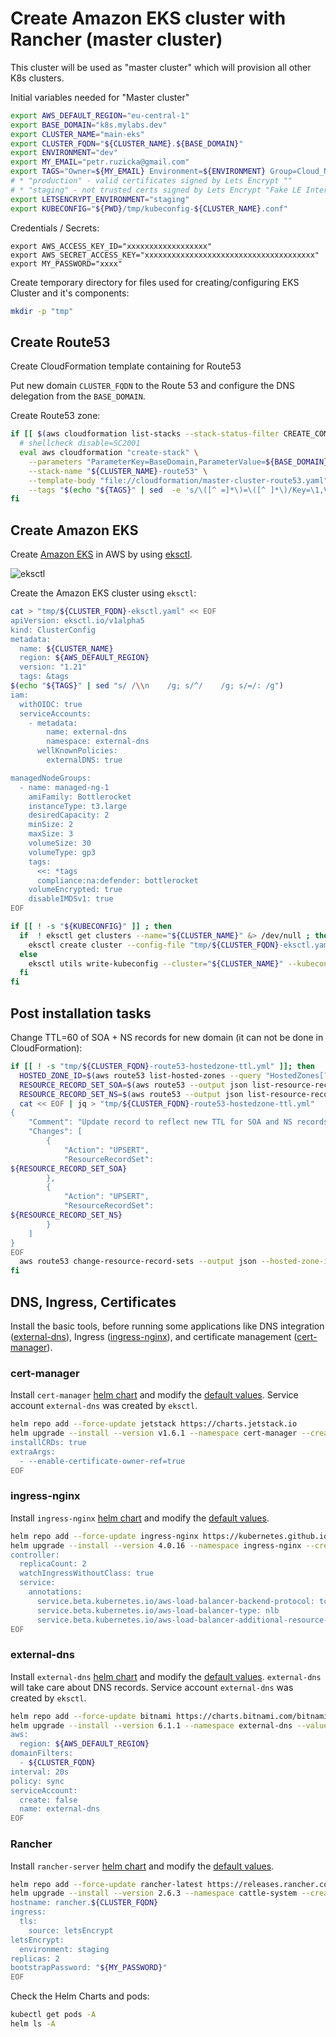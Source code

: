 # Create Amazon EKS cluster with Rancher (master cluster)

This cluster will be used as "master cluster" which will provision all other
K8s clusters.

Initial variables needed for "Master cluster"

```bash
export AWS_DEFAULT_REGION="eu-central-1"
export BASE_DOMAIN="k8s.mylabs.dev"
export CLUSTER_NAME="main-eks"
export CLUSTER_FQDN="${CLUSTER_NAME}.${BASE_DOMAIN}"
export ENVIRONMENT="dev"
export MY_EMAIL="petr.ruzicka@gmail.com"
export TAGS="Owner=${MY_EMAIL} Environment=${ENVIRONMENT} Group=Cloud_Native Squad=Container_Platform"
# * "production" - valid certificates signed by Lets Encrypt ""
# * "staging" - not trusted certs signed by Lets Encrypt "Fake LE Intermediate X1"
export LETSENCRYPT_ENVIRONMENT="staging"
export KUBECONFIG="${PWD}/tmp/kubeconfig-${CLUSTER_NAME}.conf"
```

Credentials / Secrets:

```shell
export AWS_ACCESS_KEY_ID="xxxxxxxxxxxxxxxxxx"
export AWS_SECRET_ACCESS_KEY="xxxxxxxxxxxxxxxxxxxxxxxxxxxxxxxxxxxxxx"
export MY_PASSWORD="xxxx"
```

Create temporary directory for files used for creating/configuring EKS Cluster
and it's components:

```bash
mkdir -p "tmp"
```

## Create Route53

Create CloudFormation template containing for Route53

Put new domain `CLUSTER_FQDN` to the Route 53 and configure the DNS delegation
from the `BASE_DOMAIN`.

Create Route53 zone:

```bash
if [[ $(aws cloudformation list-stacks --stack-status-filter CREATE_COMPLETE --query "StackSummaries[?starts_with(StackName, \`${CLUSTER_NAME}-route53\`) == \`true\`].StackName" --output text) == "" ]]; then
  # shellcheck disable=SC2001
  eval aws cloudformation "create-stack" \
    --parameters "ParameterKey=BaseDomain,ParameterValue=${BASE_DOMAIN} ParameterKey=ClusterFQDN,ParameterValue=${CLUSTER_FQDN}" \
    --stack-name "${CLUSTER_NAME}-route53" \
    --template-body "file://cloudformation/master-cluster-route53.yaml" \
    --tags "$(echo "${TAGS}" | sed  -e 's/\([^ =]*\)=\([^ ]*\)/Key=\1,Value=\2/g')" || true
fi
```

## Create Amazon EKS

Create [Amazon EKS](https://aws.amazon.com/eks/) in AWS by using [eksctl](https://eksctl.io/).

![eksctl](https://raw.githubusercontent.com/weaveworks/eksctl/c365149fc1a0b8d357139cbd6cda5aee8841c16c/logo/eksctl.png
"eksctl")

Create the Amazon EKS cluster using `eksctl`:

```bash
cat > "tmp/${CLUSTER_FQDN}-eksctl.yaml" << EOF
apiVersion: eksctl.io/v1alpha5
kind: ClusterConfig
metadata:
  name: ${CLUSTER_NAME}
  region: ${AWS_DEFAULT_REGION}
  version: "1.21"
  tags: &tags
$(echo "${TAGS}" | sed "s/ /\\n    /g; s/^/    /g; s/=/: /g")
iam:
  withOIDC: true
  serviceAccounts:
    - metadata:
        name: external-dns
        namespace: external-dns
      wellKnownPolicies:
        externalDNS: true

managedNodeGroups:
  - name: managed-ng-1
    amiFamily: Bottlerocket
    instanceType: t3.large
    desiredCapacity: 2
    minSize: 2
    maxSize: 3
    volumeSize: 30
    volumeType: gp3
    tags:
      <<: *tags
      compliance:na:defender: bottlerocket
    volumeEncrypted: true
    disableIMDSv1: true
EOF

if [[ ! -s "${KUBECONFIG}" ]] ; then
  if  ! eksctl get clusters --name="${CLUSTER_NAME}" &> /dev/null ; then
    eksctl create cluster --config-file "tmp/${CLUSTER_FQDN}-eksctl.yaml" --kubeconfig "${KUBECONFIG}"
  else
    eksctl utils write-kubeconfig --cluster="${CLUSTER_NAME}" --kubeconfig "${KUBECONFIG}"
  fi
fi
```

## Post installation tasks

Change TTL=60 of SOA + NS records for new domain
(it can not be done in CloudFormation):

```bash
if [[ ! -s "tmp/${CLUSTER_FQDN}-route53-hostedzone-ttl.yml" ]]; then
  HOSTED_ZONE_ID=$(aws route53 list-hosted-zones --query "HostedZones[?Name==\`${CLUSTER_FQDN}.\`].Id" --output text)
  RESOURCE_RECORD_SET_SOA=$(aws route53 --output json list-resource-record-sets --hosted-zone-id "${HOSTED_ZONE_ID}" --query "(ResourceRecordSets[?Type == \`SOA\`])[0]" | sed "s/\"TTL\":.*/\"TTL\": 60,/")
  RESOURCE_RECORD_SET_NS=$(aws route53 --output json list-resource-record-sets --hosted-zone-id "${HOSTED_ZONE_ID}" --query "(ResourceRecordSets[?Type == \`NS\`])[0]" | sed "s/\"TTL\":.*/\"TTL\": 60,/")
  cat << EOF | jq > "tmp/${CLUSTER_FQDN}-route53-hostedzone-ttl.yml"
{
    "Comment": "Update record to reflect new TTL for SOA and NS records",
    "Changes": [
        {
            "Action": "UPSERT",
            "ResourceRecordSet":
${RESOURCE_RECORD_SET_SOA}
        },
        {
            "Action": "UPSERT",
            "ResourceRecordSet":
${RESOURCE_RECORD_SET_NS}
        }
    ]
}
EOF
  aws route53 change-resource-record-sets --output json --hosted-zone-id "${HOSTED_ZONE_ID}" --change-batch="file://tmp/${CLUSTER_FQDN}-route53-hostedzone-ttl.yml"
fi
```

## DNS, Ingress, Certificates

Install the basic tools, before running some applications like DNS integration
([external-dns](https://github.com/kubernetes-sigs/external-dns)), Ingress ([ingress-nginx](https://kubernetes.github.io/ingress-nginx/)),
and certificate management ([cert-manager](https://cert-manager.io/)).

### cert-manager

Install `cert-manager`
[helm chart](https://artifacthub.io/packages/helm/jetstack/cert-manager)
and modify the
[default values](https://github.com/jetstack/cert-manager/blob/master/deploy/charts/cert-manager/values.yaml).
Service account `external-dns` was created by `eksctl`.

```bash
helm repo add --force-update jetstack https://charts.jetstack.io
helm upgrade --install --version v1.6.1 --namespace cert-manager --create-namespace --wait --values - cert-manager jetstack/cert-manager << EOF
installCRDs: true
extraArgs:
  - --enable-certificate-owner-ref=true
EOF
```

### ingress-nginx

Install `ingress-nginx`
[helm chart](https://artifacthub.io/packages/helm/ingress-nginx/ingress-nginx)
and modify the
[default values](https://github.com/kubernetes/ingress-nginx/blob/master/charts/ingress-nginx/values.yaml).

```bash
helm repo add --force-update ingress-nginx https://kubernetes.github.io/ingress-nginx
helm upgrade --install --version 4.0.16 --namespace ingress-nginx --create-namespace --wait --values - ingress-nginx ingress-nginx/ingress-nginx << EOF
controller:
  replicaCount: 2
  watchIngressWithoutClass: true
  service:
    annotations:
      service.beta.kubernetes.io/aws-load-balancer-backend-protocol: tcp
      service.beta.kubernetes.io/aws-load-balancer-type: nlb
      service.beta.kubernetes.io/aws-load-balancer-additional-resource-tags: "$(echo "${TAGS}" | tr " " ,)"
EOF
```

### external-dns

Install `external-dns`
[helm chart](https://artifacthub.io/packages/helm/bitnami/external-dns)
and modify the
[default values](https://github.com/bitnami/charts/blob/master/bitnami/external-dns/values.yaml).
`external-dns` will take care about DNS records.
Service account `external-dns` was created by `eksctl`.

```bash
helm repo add --force-update bitnami https://charts.bitnami.com/bitnami
helm upgrade --install --version 6.1.1 --namespace external-dns --values - external-dns bitnami/external-dns << EOF
aws:
  region: ${AWS_DEFAULT_REGION}
domainFilters:
  - ${CLUSTER_FQDN}
interval: 20s
policy: sync
serviceAccount:
  create: false
  name: external-dns
EOF
```

### Rancher

Install `rancher-server`
[helm chart](https://github.com/rancher/rancher/tree/master/chart)
and modify the
[default values](https://github.com/rancher/rancher/blob/master/chart/values.yaml).

```bash
helm repo add --force-update rancher-latest https://releases.rancher.com/server-charts/latest
helm upgrade --install --version 2.6.3 --namespace cattle-system --create-namespace --values - rancher rancher-latest/rancher << EOF
hostname: rancher.${CLUSTER_FQDN}
ingress:
  tls:
    source: letsEncrypt
letsEncrypt:
  environment: staging
replicas: 2
bootstrapPassword: "${MY_PASSWORD}"
EOF
```

Check the Helm Charts and pods:

```bash
kubectl get pods -A
helm ls -A
```
